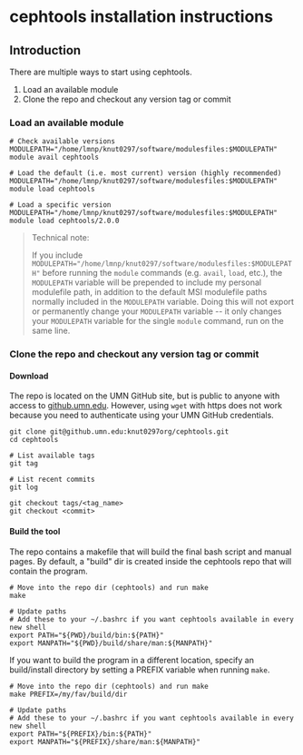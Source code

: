 # cephtools installation instructions

## Introduction

There are multiple ways to start using cephtools. 

1. Load an available module
1. Clone the repo and checkout any version tag or commit


### Load an available module


```
# Check available versions
MODULEPATH="/home/lmnp/knut0297/software/modulesfiles:$MODULEPATH" module avail cephtools

# Load the default (i.e. most current) version (highly recommended)
MODULEPATH="/home/lmnp/knut0297/software/modulesfiles:$MODULEPATH" module load cephtools

# Load a specific version
MODULEPATH="/home/lmnp/knut0297/software/modulesfiles:$MODULEPATH" module load cephtools/2.0.0
```

> Technical note: 
>  
> If you include `MODULEPATH="/home/lmnp/knut0297/software/modulesfiles:$MODULEPATH"` before running the `module` commands (e.g. `avail`, `load`, etc.), the `MODULEPATH` variable will be prepended to include my personal modulefile path, in addition to the default MSI modulefile paths normally included in the `MODULEPATH` variable. Doing this will not export or permanently change your `MODULEPATH` variable -- it only changes your `MODULEPATH` variable for the single `module` command, run on the same line. 

 

### Clone the repo and checkout any version tag or commit

#### Download
The repo is located on the UMN GitHub site, but is public to anyone with access to [github.umn.edu](github.umn.edu). However, using `wget` with https does not work because you need to authenticate using your UMN GitHub credentials. 


```
git clone git@github.umn.edu:knut0297org/cephtools.git
cd cephtools

# List available tags
git tag

# List recent commits
git log

git checkout tags/<tag_name>
git checkout <commit>

```



#### Build the tool

The repo contains a makefile that will build the final bash script and manual pages. By default, a "build" dir is created inside the cephtools repo that will contain the program.
 
```
# Move into the repo dir (cephtools) and run make
make

# Update paths
# Add these to your ~/.bashrc if you want cephtools available in every new shell
export PATH="${PWD}/build/bin:${PATH}"
export MANPATH="${PWD}/build/share/man:${MANPATH}"
```



If you want to build the program in a different location, specify an build/install directory by setting a PREFIX variable when running `make`.


```
# Move into the repo dir (cephtools) and run make
make PREFIX=/my/fav/build/dir

# Update paths
# Add these to your ~/.bashrc if you want cephtools available in every new shell
export PATH="${PREFIX}/bin:${PATH}"
export MANPATH="${PREFIX}/share/man:${MANPATH}"
```



